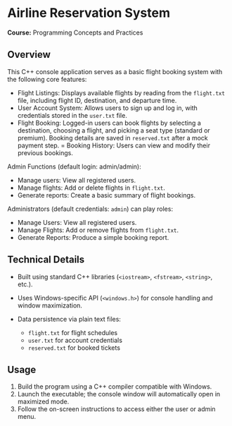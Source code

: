 # Airline Reservation System

**Course:** Programming Concepts and Practices

## Overview
This C++ console application serves as a basic flight booking system with the following core features:
- Flight Listings: Displays available flights by reading from the `flight.txt` file, including flight ID, destination, and departure time.
- User Account System: Allows users to sign up and log in, with credentials stored in the `user.txt` file.
- Flight Booking: Logged-in users can book flights by selecting a destination, choosing a flight, and picking a seat type (standard or premium). Booking details are saved in `reserved.txt` after a mock payment step.
= Booking History: Users can view and modify their previous bookings.

Admin Functions (default login: admin/admin):
- Manage users: View all registered users.
- Manage flights: Add or delete flights in `flight.txt`.
- Generate reports: Create a basic summary of flight bookings.


Administrators (default credentials: `admin`) can play roles:
- Manage Users: View all registered users.
- Manage Flights: Add or remove flights from `flight.txt`.
- Generate Reports: Produce a simple booking report.

## Technical Details
* Built using standard C++ libraries (`<iostream>`, `<fstream>`, `<string>`, etc.).
* Uses Windows-specific API (`<windows.h>`) for console handling and window maximization.
* Data persistence via plain text files:

  * `flight.txt` for flight schedules
  * `user.txt` for account credentials
  * `reserved.txt` for booked tickets

## Usage
1. Build the program using a C++ compiler compatible with Windows.
2. Launch the executable; the console window will automatically open in maximized mode.
3. Follow the on-screen instructions to access either the user or admin menu.



